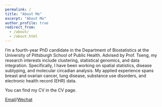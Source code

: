 ```yaml
---
permalink: /
title: "About Me"
excerpt: "About Me"
author_profile: true
redirect_from: 
  - /about/
  - /about.html
---
```


I’m a fourth-year PhD candidate in the Department of Biostatistics at the University of Pittsburgh School of Public Health. Advised by Prof. Tseng, my research interests include clustering, statistical genomics, and data integration. Specifically, I have been working on spatial statistics, disease subtyping, and molecular circadian analysis. My applied experience spans breast and ovarian cancer, lung disease, substance use disorders, and electronic health record (EHR) data. 

You can find my CV in the CV page.

[Email](mailto:dal274@pitt.edu)/[Wechat](../images/wechat.png)
